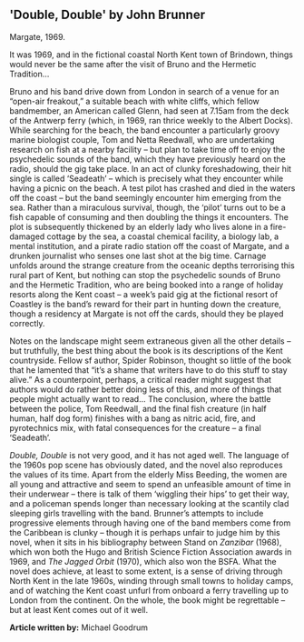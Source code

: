 <param ve-config style="article">

## 'Double, Double' by John Brunner

Margate, 1969.

It was 1969, and in the fictional coastal North Kent town of Brindown, things would never be the same after the visit of Bruno and the Hermetic Tradition… 

Bruno and his band drive down from London in search of a venue for an “open-air freakout,” a suitable beach with white cliffs, which fellow bandmember, an American called Glenn, had seen at 7.15am from the deck of the Antwerp ferry (which, in 1969, ran thrice weekly to the Albert Docks). While searching for the beach, the band encounter a particularly groovy marine biologist couple, Tom and Netta Reedwall, who are undertaking research on fish at a nearby facility – but plan to take time off to enjoy the psychedelic sounds of the band, which they have previously heard on the radio, should the gig take place. In an act of clunky foreshadowing, their hit single is called ‘Seadeath’ – which is precisely what they encounter while having a picnic on the beach. A test pilot has crashed and died in the waters off the coast – but the band seemingly encounter him emerging from the sea. Rather than a miraculous survival, though, the ‘pilot’ turns out to be a fish capable of consuming and then doubling the things it encounters. The plot is subsequently thickened by an elderly lady who lives alone in a fire-damaged cottage by the sea, a coastal chemical facility, a biology lab, a mental institution, and a pirate radio station off the coast of Margate, and a drunken journalist who senses one last shot at the big time. Carnage unfolds around the strange creature from the oceanic depths terrorising this rural part of Kent, but nothing can stop the psychedelic sounds of Bruno and the Hermetic Tradition, who are being booked into a range of holiday resorts along the Kent coast – a week’s paid gig at the fictional resort of Coastley is the band’s reward for their part in hunting down the creature, though a residency at Margate is not off the cards, should they be played correctly.

Notes on the landscape might seem extraneous given all the other details – but truthfully, the best thing about the book is its descriptions of the Kent countryside. Fellow sf author, Spider Robinson, thought so little of the book that he lamented that “it’s a shame that writers have to do this stuff to stay alive.” As a counterpoint, perhaps, a critical reader might suggest that authors would do rather better doing less of this, and more of things that people might actually want to read… The conclusion, where the battle between the police, Tom Reedwall, and the final fish creature (in half human, half dog form) finishes with a bang as nitric acid, fire, and pyrotechnics mix, with fatal consequences for the creature – a final ‘Seadeath’.

_Double, Double_ is not very good, and it has not aged well. The language of the 1960s pop scene has obviously dated, and the novel also reproduces the values of its time. Apart from the elderly Miss Beeding, the women are all young and attractive and seem to spend an unfeasible amount of time in their underwear – there is talk of them ‘wiggling their hips’ to get their way, and a policeman spends longer than necessary looking at the scantily clad sleeping girls travelling with the band. Brunner’s attempts to include progressive elements through having one of the band members come from the Caribbean is clunky – though it is perhaps unfair to judge him by this novel, when it sits in his bibliography between Stand on _Zanzibar_ (1968), which won both the Hugo and British Science Fiction Association awards in 1969, and _The Jagged Orbit_ (1970), which also won the BSFA. What the novel does achieve, at least to some extent, is a sense of driving through North Kent in the late 1960s, winding through small towns to holiday camps, and of watching the Kent coast unfurl from onboard a ferry travelling up to London from the continent. On the whole, the book might be regrettable – but at least Kent comes out of it well.

**Article written by:** Michael Goodrum

